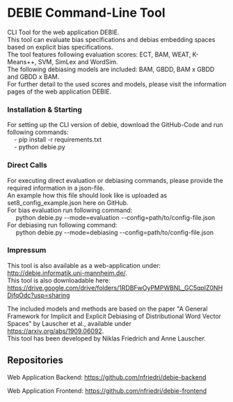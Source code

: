# DEBIE Command-Line Tool

CLI Tool for the web application DEBIE.  
This tool can evaluate bias specifications and debias embedding spaces based on explicit bias specifications.  
The tool features following evaluation scores: ECT, BAM, WEAT, K-Means++, SVM, SimLex and WordSim.  
The following debiasing models are included: BAM, GBDD, BAM x GBDD and GBDD x BAM.  
For further detail to the used scores and models, please visit the information pages of the web application DEBIE.

### Installation & Starting
For setting up the CLI version of debie, download the GitHub-Code and run following commands:  
&nbsp;&nbsp;&nbsp;&nbsp;- pip install -r requirements.txt  
&nbsp;&nbsp;&nbsp;&nbsp;- python debie.py  


### Direct Calls
For executing direct evaluation or debiasing commands, please provide the required information in a json-file.  
An example how this file should look like is uploaded as set8_config_example.json here on GitHub.  
For bias evaluation run following command:  
&nbsp;&nbsp;&nbsp;&nbsp; python debie.py --mode=evaluation --config=path/to/config-file.json  
For debiasing run following command:  
&nbsp;&nbsp;&nbsp;&nbsp; python debie.py --mode=debiasing --config=path/to/config-file.json  


### Impressum
This tool is also available as a web-application under: http://debie.informatik.uni-mannheim.de/.  
This tool is also downloadable here: https://drive.google.com/drive/folders/1RDBFwOyPMPWBNL_GC5qplZ0NHDjfqOdc?usp=sharing

The included models and methods are based on the paper "A General Framework for Implicit and Explicit Debiasing of Distributional Word Vector Spaces" by Lauscher et al.,
available under https://arxiv.org/abs/1909.06092.  
This tool has been developed by Niklas Friedrich and Anne Lauscher.

## Repositories
Web Application Backend: https://github.com/nfriedri/debie-backend

Web Application Frontend: https://github.com/nfriedri/debie-frontend
